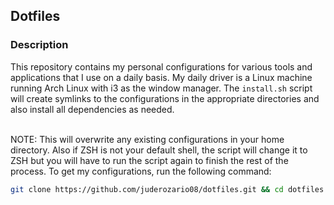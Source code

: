 ## Dotfiles

### Description
This repository contains my personal configurations for various tools and applications that I use on a daily basis.
My daily driver is a Linux machine running Arch Linux with i3 as the window manager.
The `install.sh` script will create symlinks to the configurations in the appropriate directories and also install all dependencies as needed.
<br><br>

NOTE: This will overwrite any existing configurations in your home directory.
Also if ZSH is not your default shell, the script will change it to ZSH but you will have to run the script again to finish the rest of the process.
To get my configurations, run the following command:

```sh
git clone https://github.com/juderozario08/dotfiles.git && cd dotfiles && ./install.sh
```
